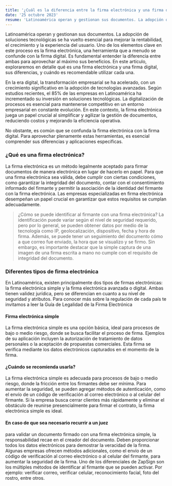 ```yaml
---
title: '¿Cuál es la diferencia entre la firma electrónica y una firma digital?'
date: '25 octubre 2023'
resume: 'Latinoamérica operan y gestionan sus documentos. La adopción de soluciones tecnológicas se ha vuelto esencial para mejorar la rentabilidad, el crecimiento y la experiencia del usuario.'
---
```


Latinoamérica operan y gestionan sus documentos. La adopción de soluciones tecnológicas se ha vuelto esencial para mejorar la rentabilidad, el crecimiento y la experiencia del usuario.
Uno de los elementos clave en este proceso es la firma electrónica, una herramienta que a menudo se confunde con la firma digital. Es fundamental entender la diferencia entre ambas para aprovechar al máximo sus beneficios. En este artículo, exploraremos en detalle qué es una firma electrónica y una firma digital, sus diferencias, y cuándo es recomendable utilizar cada una.

En la era digital, la transformación empresarial se ha acelerado, con un crecimiento significativo en la adopción de tecnologías avanzadas. Según estudios recientes, el 85% de las empresas en Latinoamérica ha incrementado su inversión en soluciones tecnológicas. La digitalización de procesos es esencial para mantenerse competitivo en un entorno empresarial en constante evolución. En este contexto, la firma electrónica juega un papel crucial al simplificar y agilizar la gestión de documentos, reduciendo costos y mejorando la eficiencia operativa.

No obstante, es común que se confunda la firma electrónica con la firma digital. Para aprovechar plenamente estas herramientas, es esencial comprender sus diferencias y aplicaciones específicas.

### ¿Qué es una firma electrónica?
La firma electrónica es un método legalmente aceptado para firmar documentos de manera electrónica en lugar de hacerlo en papel. Para que una firma electrónica sea válida, debe cumplir con ciertas condiciones, como garantizar la integridad del documento, contar con el consentimiento informado del firmante y permitir la asociación de la identidad del firmante con la firma electrónica. Las empresas especializadas en firma electrónica desempeñan un papel crucial en garantizar que estos requisitos se cumplan adecuadamente.

>¿Cómo se puede identificar al firmante con una firma electrónica? La identificación puede variar según el nivel de seguridad requerido, pero por lo general, se pueden obtener datos por medio de la tecnología como IP, geolocalización, dispositivo, fecha y hora de firma. Además, se puede tener un seguimiento del documento cómo a que correo fue enviado, la hora que se visualizo y se firmo. Sin embargo, es importante destacar que la simple captura de una imagen de una firma escrita a mano no cumple con el requisito de integridad del documento.

### Diferentes tipos de firma electrónica
En Latinoamérica, existen principalmente dos tipos de firmas electrónicas: la firma electrónica simple y la firma electrónica avanzada o digital. Ambas tienen validez jurídica, pero se diferencian en cuanto a su nivel de seguridad y atributos. Para conocer más sobre la regulación de cada país te invitamos a leer la Guía de Legalidad de la Firma Electrónica

#### Firma electrónica simple
La firma electrónica simple es una opción básica, ideal para procesos de bajo o medio riesgo, donde se busca facilitar el proceso de firma. Ejemplos de su aplicación incluyen la autorización de tratamiento de datos personales o la aceptación de propuestas comerciales. Esta firma se verifica mediante los datos electrónicos capturados en el momento de la firma.

#### ¿Cuándo se recomienda usarla?
La firma electrónica simple es adecuada para procesos de bajo o medio riesgo, donde la fricción entre los firmantes debe ser mínima. Para aumentar la seguridad, se pueden agregar métodos de autenticación, como el envío de un código de verificación al correo electrónico o al celular del firmante. Si la empresa busca cerrar clientes más rápidamente y eliminar el obstáculo de reunirse presencialmente para firmar el contrato, la firma electrónica simple es ideal. 

#### En caso de que sea necesario recurrir a un juez
para validar un documento firmado con una firma electrónica simple, la responsabilidad recae en el creador del documento. Deben proporcionar todos los datos electrónicos para demostrar la veracidad de la firma. Algunas empresas ofrecen métodos adicionales, como el envío de un código de verificación al correo electrónico o al celular del firmante, para aumentar la seguridad de la firma. Uno de los diferenciales de ZapSign son los múltiples métodos de identificar al firmante que se pueden activar. Por ejemplo: verificar correo, verificar celular, reconocimiento facial, foto del rostro, entre otros.
